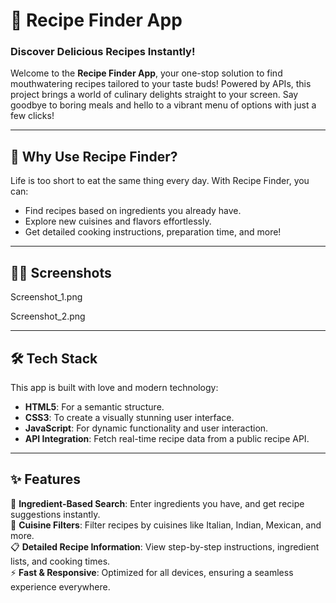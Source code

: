 # 🍳 **Recipe Finder App**  

### Discover Delicious Recipes Instantly!  

Welcome to the **Recipe Finder App**, your one-stop solution to find mouthwatering recipes tailored to your taste buds! Powered by APIs, this project brings a world of culinary delights straight to your screen. Say goodbye to boring meals and hello to a vibrant menu of options with just a few clicks!  

---

## 🌟 **Why Use Recipe Finder?**  

Life is too short to eat the same thing every day. With Recipe Finder, you can:  
- Find recipes based on ingredients you already have.  
- Explore new cuisines and flavors effortlessly.  
- Get detailed cooking instructions, preparation time, and more!  

---

## 📸✨ **Screenshots**

Screenshot_1.png

Screenshot_2.png

---

## 🛠️ **Tech Stack**  

This app is built with love and modern technology:  

- **HTML5**: For a semantic structure.  
- **CSS3**: To create a visually stunning user interface.  
- **JavaScript**: For dynamic functionality and user interaction.  
- **API Integration**: Fetch real-time recipe data from a public recipe API.  

---

## ✨ **Features**  

🥗 **Ingredient-Based Search**: Enter ingredients you have, and get recipe suggestions instantly.  
🍝 **Cuisine Filters**: Filter recipes by cuisines like Italian, Indian, Mexican, and more.  
📋 **Detailed Recipe Information**: View step-by-step instructions, ingredient lists, and cooking times.  
⚡ **Fast & Responsive**: Optimized for all devices, ensuring a seamless experience everywhere. 
